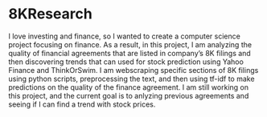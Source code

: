 # 8KResearch
I love investing and finance, so I wanted to create a computer science project focusing on finance. As a result, in this project, I am analyzing the quality of financial agreements that are listed in company’s 8K filings 
and then discovering trends that can used for stock prediction using Yahoo Finance and ThinkOrSwim. I am webscraping specific sections of 8K filings using python scripts, preprocessing the text, and then using tf-idf 
to make predictions on the quality of the finance agreement. I am still working on this project, and the current goal is to anlyzing previous agreements and seeing if I can find a trend with stock prices.
